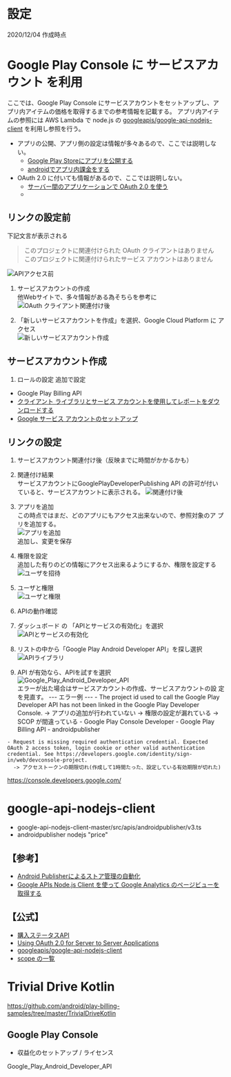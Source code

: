 
# 設定

2020/12/04 作成時点

# Google Play Console に サービスアカウント を利用
ここでは、Google Play Console にサービスアカウントをセットアップし、ア
プリ内アイテムの価格を取得するまでの参考情報を記載する。
アプリ内アイテムの参照には AWS Lambda で node.js の 
[googleapis/google-api-nodejs-client](https://github.com/googleapis/google-api-nodejs-client) 
を利用し参照を行う。

- アプリの公開、アプリ側の設定は情報が多々あるので、ここでは説明しない。  
  - [Google Play Storeにアプリを公開する](https://qiita.com/minuro/items/536ac3f7c27c1442a1cb)
  - [androidでアプリ内課金をする](http://tech-gym.com/2011/07/android/396.html)
- OAuth 2.0 に付いても情報があるので、ここでは説明しない。  
  - [サーバー間のアプリケーションで OAuth 2.0 を使う](https://prev.net-newbie.com/apps/OAuth2ServiceAccount.html)
  - 

## リンクの設定前

下記文言が表示される

> このプロジェクトに関連付けられた OAuth クライアントはありません  
> このプロジェクトに関連付けられたサービス アカウントはありません  

![APIアクセス前](https://github.com/kkurami-dev/master/blob/in-app-purchase/TrivialDriveKotlin/202012_purchases/API%20アクセス-リンク前.jpg "API アクセス-リンク前")

1. サービスアカウントの作成  
  他Webサイトで、多々情報がある為そちらを参考に  
  ![OAuth クライアント関連付け後](https://github.com/kkurami-dev/master/blob/in-app-purchase/TrivialDriveKotlin/202012_purchases/API%20アクセス-リンク_OAuthクライアント関連付け後.jpg "OAuthクライアント関連付け後")

1. 「新しいサービスアカウントを作成」を選択、Google Cloud Platform に
   アクセス  
   ![新しいサービスアカウント作成](https://github.com/kkurami-dev/master/blob/in-app-purchase/TrivialDriveKotlin/202012_purchases/API%20アクセス-リンク_新しいサービスアカウント作成.jpg "新しいサービスアカウント作成")

## サービスアカウント作成

1. ロールの設定
  追加で設定
  - Google Play Billing API
  - [クライアント ライブラリとサービス アカウントを使用してレポートをダウンロードする](https://support.google.com/googleplay/android-developer/answer/6135870?visit_id=637428342562683103-3129570089&p=stats_export&rd=1#export)
  - [Google サービス アカウントのセットアップ](https://docs.vmware.com/jp/VMware-Workspace-ONE-UEM/1907/Android_Platform/GUID-AWT-CREATE-GOOGLESERVACCOUNT.html)


## リンクの設定

1. サービスアカウント関連付け後（反映までに時間がかかるかも）
  1. 関連付け結果  
    サービスアカウントにGooglePlayDeveloperPublishing API の許可が付い
    ていると、サービスアカウントに表示される。
    ![関連付け後](https://github.com/kkurami-dev/master/blob/in-app-purchase/TrivialDriveKotlin/202012_purchases/API%20アクセス-リンク後.jpg "関連付け後")
  1. アプリを追加  
    この時点ではまだ、どのアプリにもアクセス出来ないので、参照対象のア
    プリを追加する。  
    ![アプリを追加](https://github.com/kkurami-dev/master/blob/in-app-purchase/TrivialDriveKotlin/202012_purchases/API%20アクセス-アプリを追加.jpg "アプリを追加")  
    追加し、変更を保存
  1. 権限を設定  
    追加した有りのどの情報にアクセス出来るようにするか、権限を設定する  
    ![ユーザを招待](https://github.com/kkurami-dev/master/blob/in-app-purchase/TrivialDriveKotlin/202012_purchases/API%20アクセス-リンク_ユーザを招待.jpg "ユーザを招待")
  1. ユーザと権限  
    ![ユーザと権限](https://github.com/kkurami-dev/master/blob/in-app-purchase/TrivialDriveKotlin/202012_purchases/API%20アクセス-リンク_ユーザと権限.jpg "ユーザと権限")

1. APIの動作確認
  1. ダッシュボード の 「APIとサービスの有効化」を選択  
    ![APIとサービスの有効化](https://github.com/kkurami-dev/master/blob/in-app-purchase/TrivialDriveKotlin/202012_purchases/API%20アクセス-リンク_APIとサービスの有効化.jpg "API アクセス-リンク_APIとサービスの有効化")  
  1. リストの中から「Google Play Android Developer API」を探し選択  
    ![APIライブラリ](https://github.com/kkurami-dev/master/blob/in-app-purchase/TrivialDriveKotlin/202012_purchases/API%20アクセス-リンク_APIライブラリ.jpg "APIライブラリ")
  1. API が有効なら、APIを試すを選択  
    ![Google_Play_Android_Developer_API](https://github.com/kkurami-dev/master/blob/in-app-purchase/TrivialDriveKotlin/202012_purchases/API%20アクセス-リンク_Google_Play_Android_Developer_API.jpg "Google_Play_Android_Developer_API")  
    エラーが出た場合はサービスアカウントの作成、サービスアカウントの設
    定を見直す。
    --- エラー例 ---
    - The project id used to call the Google Play Developer API has not been linked in the Google Play Developer Console.
      -> アプリの追加が行われていない
      -> 権限の設定が漏れている
      -> SCOP が間違っている
         - Google Play Console Developer
         - Google Play Billing API
         - androidpublisher
         
    - Request is missing required authentication credential. Expected OAuth 2 access token, login cookie or other valid authentication credential. See https://developers.google.com/identity/sign-in/web/devconsole-project.
      -> アクセストークンの期限切れ(作成して1時間たった、設定している有効期限が切れた)

https://console.developers.google.com/

# google-api-nodejs-client
- google-api-nodejs-client-master/src/apis/androidpublisher/v3.ts
- androidpublisher nodejs "price"

## 【参考】
  - [Android Publisherによるストア管理の自動化](https://techlife.cookpad.com/entry/2014/09/10/175601)
  - [Google APIs Node.js Client を使って Google Analytics のページビューを取得する](https://dev.classmethod.jp/articles/using-google-apis-node-js-client/)

## 【公式】
- [購入ステータスAPI](https://docs.huihoo.com/android/4.4/google/play/billing/gp-purchase-status-api.html)
- [Using OAuth 2.0 for Server to Server Applications](https://developers.google.com/identity/protocols/oauth2/service-account#httprest_1)
- [googleapis/google-api-nodejs-client](https://github.com/googleapis/google-api-nodejs-client#oauth2-client)
- [scope の一覧](https://developers.google.com/identity/protocols/oauth2/scopes)

# Trivial Drive Kotlin
https://github.com/android/play-billing-samples/tree/master/TrivialDriveKotlin

## Google Play Console
- 収益化のセットアップ / ライセンス
  

Google_Play_Android_Developer_API
